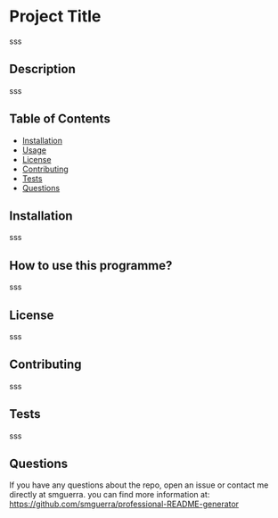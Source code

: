 
# Project Title
sss

## Description
sss

## Table of Contents 
* [Installation](#installation) 
* [Usage](#usage) 
* [License](#license)
* [Contributing](#contributing)
* [Tests](#test)
* [Questions](#questions)
    
## Installation
sss

## How to use this programme?
sss

## License 
sss

## Contributing
sss

## Tests
sss

## Questions
    
If you have any questions about the repo, open an issue or contact me directly at smguerra. you can find more information at: https://github.com/smguerra/professional-README-generator
